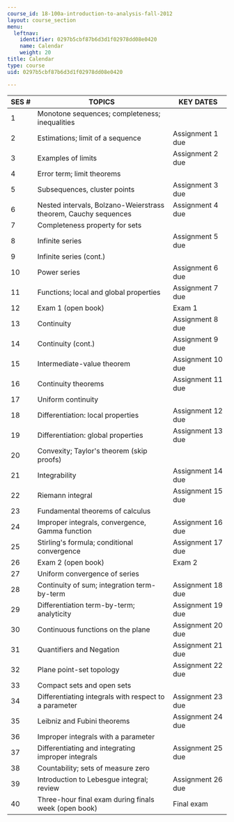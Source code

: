```yaml
---
course_id: 18-100a-introduction-to-analysis-fall-2012
layout: course_section
menu:
  leftnav:
    identifier: 0297b5cbf87b6d3d1f02978dd08e0420
    name: Calendar
    weight: 20
title: Calendar
type: course
uid: 0297b5cbf87b6d3d1f02978dd08e0420

---
```


| SES # | TOPICS | KEY DATES |
| --- | --- | --- |
| 1 | Monotone sequences; completeness; inequalities | &nbsp; |
| 2 | Estimations; limit of a sequence | Assignment 1 due |
| 3 | Examples of limits | Assignment 2 due |
| 4 | Error term; limit theorems | &nbsp; |
| 5 | Subsequences, cluster points | Assignment 3 due |
| 6 | Nested intervals, Bolzano-Weierstrass theorem, Cauchy sequences | Assignment 4 due |
| 7 | Completeness property for sets | &nbsp; |
| 8 | Infinite series | Assignment 5 due |
| 9 | Infinite series (cont.) | &nbsp; |
| 10 | Power series | Assignment 6 due |
| 11 | Functions; local and global properties | Assignment 7 due |
| 12 | Exam 1 (open book) | Exam 1 |
| 13 | Continuity | Assignment 8 due |
| 14 | Continuity (cont.) | Assignment 9 due |
| 15 | Intermediate-value theorem | Assignment 10 due |
| 16 | Continuity theorems | Assignment 11 due |
| 17 | Uniform continuity | &nbsp; |
| 18 | Differentiation: local properties | Assignment 12 due |
| 19 | Differentiation: global properties | Assignment 13 due |
| 20 | Convexity; Taylor's theorem (skip proofs) | &nbsp; |
| 21 | Integrability | Assignment 14 due |
| 22 | Riemann integral | Assignment 15 due |
| 23 | Fundamental theorems of calculus | &nbsp; |
| 24 | Improper integrals, convergence, Gamma function | Assignment 16 due |
| 25 | Stirling's formula; conditional convergence | Assignment 17 due |
| 26 | Exam 2 (open book) | Exam 2 |
| 27 | Uniform convergence of series | &nbsp; |
| 28 | Continuity of sum; integration term-by-term | Assignment 18 due |
| 29 | Differentiation term-by-term; analyticity | Assignment 19 due |
| 30 | Continuous functions on the plane | Assignment 20 due |
| 31 | Quantifiers and Negation | Assignment 21 due |
| 32 | Plane point-set topology | Assignment 22 due |
| 33 | Compact sets and open sets | &nbsp; |
| 34 | Differentiating integrals with respect to a parameter | Assignment 23 due |
| 35 | Leibniz and Fubini theorems | Assignment 24 due |
| 36 | Improper integrals with a parameter | &nbsp; |
| 37 | Differentiating and integrating improper integrals | Assignment 25 due |
| 38 | Countability; sets of measure zero | &nbsp; |
| 39 | Introduction to Lebesgue integral; review | Assignment 26 due |
| 40 | Three-hour final exam during finals week (open book) | Final exam